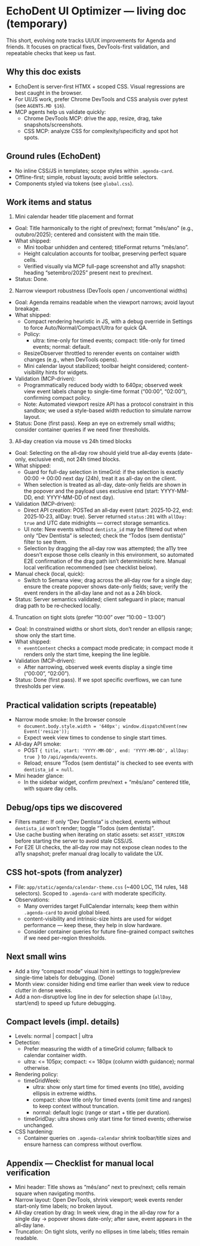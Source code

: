 # EchoDent UI Optimizer — living doc (temporary)

This short, evolving note tracks UI/UX improvements for Agenda and friends. It focuses on practical fixes, DevTools-first validation, and repeatable checks that keep us fast.

## Why this doc exists

- EchoDent is server-first HTMX + scoped CSS. Visual regressions are best caught in the browser.
- For UI/JS work, prefer Chrome DevTools and CSS analysis over pytest (see `AGENTS.MD §16`).
- MCP agents help us validate quickly:
  - Chrome DevTools MCP: drive the app, resize, drag, take snapshots/screenshots.
  - CSS MCP: analyze CSS for complexity/specificity and spot hot spots.

## Ground rules (EchoDent)

- No inline CSS/JS in templates; scope styles within `.agenda-card`.
- Offline-first; simple, robust layouts; avoid brittle selectors.
- Components styled via tokens (see `global.css`).

## Work items and status

1) Mini calendar header title placement and format
- Goal: Title harmonically to the right of prev/next; format “mês/ano” (e.g., outubro/2025); centered and consistent with the main title.
- What shipped:
  - Mini toolbar unhidden and centered; titleFormat returns “mês/ano”.
  - Height calculation accounts for toolbar, preserving perfect square cells.
  - Verified visually via MCP full-page screenshot and a11y snapshot: heading “setembro/2025” present next to prev/next.
- Status: Done.

2) Narrow viewport robustness (DevTools open / unconventional widths)
- Goal: Agenda remains readable when the viewport narrows; avoid layout breakage.
- What shipped:
  - Compact rendering heuristic in JS, with a debug override in Settings to force Auto/Normal/Compact/Ultra for quick QA.
  - Policy:
    - ultra: time-only for timed events; compact: title-only for timed events; normal: default.
  - ResizeObserver throttled to rerender events on container width changes (e.g., when DevTools opens).
  - Mini calendar layout stabilized; toolbar height considered; content-visibility hints for widgets.
- Validation (MCP-driven):
  - Programmatically reduced body width to 640px; observed week view event labels change to single-time format (“00:00”, “02:00”), confirming compact policy.
  - Note: Automated viewport resize API has a protocol constraint in this sandbox; we used a style-based width reduction to simulate narrow layout.
- Status: Done (first pass). Keep an eye on extremely small widths; consider container queries if we need finer thresholds.

3) All‑day creation via mouse vs 24h timed blocks
- Goal: Selecting on the all‑day row should yield true all‑day events (date-only, exclusive end), not 24h timed blocks.
- What shipped:
  - Guard for full-day selection in timeGrid: if the selection is exactly 00:00 → 00:00 next day (24h), treat it as all-day on the client.
  - When selection is treated as all-day, date-only fields are shown in the popover and the payload uses exclusive end (start: YYYY-MM-DD, end: YYYY-MM-DD of next day).
- Validation (MCP-driven):
  - Direct API creation: POSTed an all‑day event (start: 2025‑10‑22, end: 2025‑10‑23, allDay: true). Server returned `status:201` with `allDay: true` and UTC date midnights — correct storage semantics.
  - UI note: New events without `dentista_id` may be filtered out when only “Dev Dentista” is selected; check the “Todos (sem dentista)” filter to see them.
  - Selection by dragging the all‑day row was attempted; the a11y tree doesn’t expose those cells cleanly in this environment, so automated E2E confirmation of the drag path isn’t deterministic here. Manual local verification recommended (see checklist below).
- Manual check (local, quick):
  - Switch to Semana view; drag across the all‑day row for a single day; ensure the create popover shows date-only fields; save; verify the event renders in the all‑day lane and not as a 24h block.
- Status: Server semantics validated; client safeguard in place; manual drag path to be re‑checked locally.

4) Truncation on tight slots (prefer “10:00” over “10:00 – 13:00”)
- Goal: In constrained widths or short slots, don’t render an ellipsis range; show only the start time.
- What shipped:
  - `eventContent` checks a compact mode predicate; in compact mode it renders only the start time, keeping the line legible.
- Validation (MCP-driven):
  - After narrowing, observed week events display a single time (“00:00”, “02:00”).
- Status: Done (first pass). If we spot specific overflows, we can tune thresholds per view.

## Practical validation scripts (repeatable)

- Narrow mode smoke: In the browser console
  - `document.body.style.width = '640px'; window.dispatchEvent(new Event('resize'));`
  - Expect week view times to condense to single start times.
- All‑day API smoke:
  - POST `{ title, start: 'YYYY-MM-DD', end: 'YYYY-MM-DD', allDay: true }` to `/api/agenda/events`.
  - Reload; ensure “Todos (sem dentista)” is checked to see events with `dentista_id = null`.
- Mini header glance:
  - In the sidebar widget, confirm prev/next + “mês/ano” centered title, with square day cells.

## Debug/ops tips we discovered

- Filters matter: If only “Dev Dentista” is checked, events without `dentista_id` won’t render; toggle “Todos (sem dentista)”.
- Use cache busting when iterating on static assets: set `ASSET_VERSION` before starting the server to avoid stale CSS/JS.
- For E2E UI checks, the all‑day row may not expose clean nodes to the a11y snapshot; prefer manual drag locally to validate the UX.

## CSS hot‑spots (from analyzer)

- File: `app/static/agenda/calendar-theme.css` (~400 LOC, 114 rules, 148 selectors). Scoped to `.agenda-card` with moderate specificity.
- Observations:
  - Many overrides target FullCalendar internals; keep them within `.agenda-card` to avoid global bleed.
  - content-visibility and intrinsic-size hints are used for widget performance — keep these, they help in slow hardware.
  - Consider container queries for future fine-grained compact switches if we need per-region thresholds.

## Next small wins

- Add a tiny “compact mode” visual hint in settings to toggle/preview single-time labels for debugging. (Done)
- Month view: consider hiding end time earlier than week view to reduce clutter in dense weeks.
- Add a non-disruptive log line in dev for selection shape (`allDay`, start/end) to speed up future debugging.

## Compact levels (impl. details)

- Levels: normal | compact | ultra
- Detection:
  - Prefer measuring the width of a timeGrid column; fallback to calendar container width.
  - ultra: <= 105px; compact: <= 180px (column width guidance); normal otherwise.
- Rendering policy:
  - timeGridWeek:
    - ultra: show only start time for timed events (no title), avoiding ellipsis in extreme widths.
    - compact: show title only for timed events (omit time and ranges) to keep context without truncation.
    - normal: default logic (range or start + title per duration).
  - timeGridDay: ultra shows only start time for timed events; otherwise unchanged.
- CSS hardening:
  - Container queries on `.agenda-calendar` shrink toolbar/title sizes and ensure harness can compress without overflow.

## Appendix — Checklist for manual local verification

- Mini header: Title shows as “mês/ano” next to prev/next; cells remain square when navigating months.
- Narrow layout: Open DevTools, shrink viewport; week events render start-only time labels; no broken layout.
- All‑day creation by drag: In week view, drag in the all‑day row for a single day → popover shows date-only; after save, event appears in the all‑day lane.
- Truncation: On tight slots, verify no ellipses in time labels; titles remain readable.

